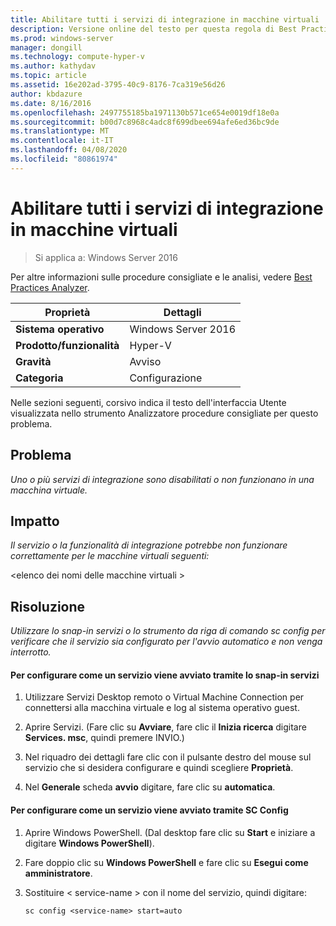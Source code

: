 ```yaml
---
title: Abilitare tutti i servizi di integrazione in macchine virtuali
description: Versione online del testo per questa regola di Best Practices Analyzer.
ms.prod: windows-server
manager: dongill
ms.technology: compute-hyper-v
ms.author: kathydav
ms.topic: article
ms.assetid: 16e202ad-3795-40c9-8176-7ca319e56d26
author: kbdazure
ms.date: 8/16/2016
ms.openlocfilehash: 2497755185ba1971130b571ce654e0019df18e0a
ms.sourcegitcommit: b00d7c8968c4adc8f699dbee694afe6ed36bc9de
ms.translationtype: MT
ms.contentlocale: it-IT
ms.lasthandoff: 04/08/2020
ms.locfileid: "80861974"
---
```

# <a name="enable-all-integration-services-in-virtual-machines"></a>Abilitare tutti i servizi di integrazione in macchine virtuali

>Si applica a: Windows Server 2016

Per altre informazioni sulle procedure consigliate e le analisi, vedere [Best Practices Analyzer](https://go.microsoft.com/fwlink/?LinkId=122786).  
  
|Proprietà|Dettagli|  
|-|-|  
|**Sistema operativo**|Windows Server 2016|  
|**Prodotto/funzionalità**|Hyper-V|  
|**Gravità**|Avviso|  
|**Categoria**|Configurazione|  
  
Nelle sezioni seguenti, corsivo indica il testo dell'interfaccia Utente visualizzata nello strumento Analizzatore procedure consigliate per questo problema.  
  
## <a name="issue"></a>Problema  
  
*Uno o più servizi di integrazione sono disabilitati o non funzionano in una macchina virtuale.*  
  
## <a name="impact"></a>Impatto  
  
*Il servizio o la funzionalità di integrazione potrebbe non funzionare correttamente per le macchine virtuali seguenti:*  
  
\<elenco dei nomi delle macchine virtuali >  
  
## <a name="resolution"></a>Risoluzione  
  
*Utilizzare lo snap-in servizi o lo strumento da riga di comando sc config per verificare che il servizio sia configurato per l'avvio automatico e non venga interrotto.*  
  
#### <a name="to-configure-how-a-service-is-started-using-the-services-snap-in"></a>Per configurare come un servizio viene avviato tramite lo snap-in servizi  
  
1.  Utilizzare Servizi Desktop remoto o Virtual Machine Connection per connettersi alla macchina virtuale e log al sistema operativo guest.  
  
2.  Aprire Servizi. (Fare clic su **Avviare**, fare clic il **Inizia ricerca** digitare **Services. msc**, quindi premere INVIO.)  
  
3.  Nel riquadro dei dettagli fare clic con il pulsante destro del mouse sul servizio che si desidera configurare e quindi scegliere **Proprietà**.  
  
4.  Nel **Generale** scheda **avvio** digitare, fare clic su **automatica**.  
  
#### <a name="to-configure-how-a-service-is-started-using-sc-config"></a>Per configurare come un servizio viene avviato tramite SC Config  
  
1.  Aprire Windows PowerShell. (Dal desktop fare clic su **Start** e iniziare a digitare **Windows PowerShell**).  
  
2.  Fare doppio clic su **Windows PowerShell** e fare clic su **Esegui come amministratore**.  
  
3.  Sostituire < service-name > con il nome del servizio, quindi digitare:  
  
    ```  
    sc config <service-name> start=auto  
    ```  
  


